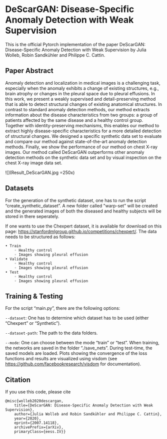 # DeScarGAN: Disease-Specific Anomaly Detection with Weak Supervision
This is the official Pytorch implementation of the paper DeScarGAN: Disease-Specific Anomaly Detection with Weak Supervision by Julia Wolleb, Robin Sandkühler and Philippe C. Cattin.


Paper Abstract
-------------------
Anomaly detection and localization in medical images is a challenging task, especially when the anomaly exhibits a change of existing structures, e.g., brain atrophy or changes in the pleural space due to pleural effusions. In this work, we present a  weakly supervised and detail-preserving method that is able to detect structural changes of existing anatomical structures. In contrast to standard anomaly detection methods, our method extracts information about the disease characteristics from two groups: a group of patients affected by the same disease and a healthy control group. Together with identity-preserving mechanisms, this enables our method to extract highly disease-specific characteristics for a more detailed detection of structural changes. We designed a specific synthetic data set to evaluate and compare our method against state-of-the-art anomaly detection methods. Finally, we show the performance of our method on chest X-ray images. Our method called DeScarGAN outperforms other anomaly detection methods on the synthetic data set and by visual inspection on the chest X-ray image data set.

![](Result_DeScarGAN.jpg  =250x)


Datasets
-------------------
For the generation of the synthetic dataset, one has to run the  script “create_synthetic_dataset”. A new folder called "warp-set" will be created and the generated images of both the diseased and healthy subjects will be stored in there seperately.

If one wants to use the Chexpert dataset, it is available for download on this page: https://stanfordmlgroup.github.io/competitions/chexpert/.
The data needs to be structured as follows:


    • Train
        ◦ Healthy control
        ◦ Images showing pleural effusion
    • Validate
        ◦ Healthy control
        ◦ Images showing pleural effusion
    • Test
        ◦ Healthy control
        ◦ Images showing pleural effusion
        

Training & Testing
-------------------

For the script “main.py”, there are the following options:

`--dataset`:   One has to determine which dataset has to be used (either “Chexpert” or “Synthetic”). 

`--dataset-path`:  The path to the data folders.

`--mode`:  One can choose between the mode “train” or “test”. When training, the networks are saved in the folder “./save_nets”. During test-time, the saved models are loaded. Plots showing the convergence of the loss functions and results are visualized using visdom (see https://github.com/facebookresearch/visdom for documentation).

Citation
--------------------
If you use this code, please cite 
```
@misc{wolleb2020descargan,
    title={DeScarGAN: Disease-Specific Anomaly Detection with Weak Supervision},
    author={Julia Wolleb and Robin Sandkühler and Philippe C. Cattin},
    year={2020},
    eprint={2007.14118},
    archivePrefix={arXiv},
    primaryClass={eess.IV}}
```
